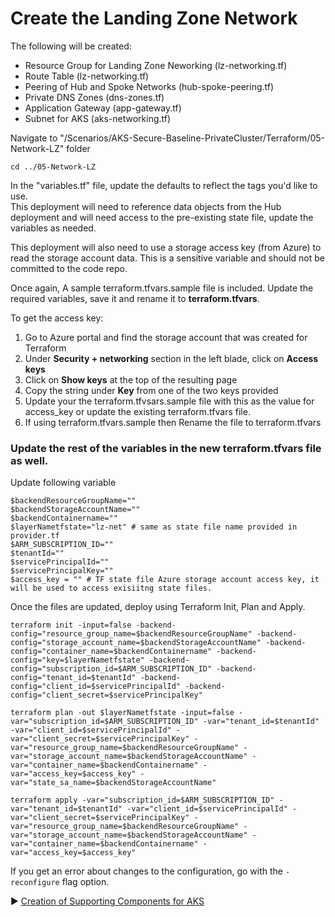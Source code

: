 # Create the Landing Zone Network

The following will be created:
* Resource Group for Landing Zone Neworking (lz-networking.tf)
* Route Table (lz-networking.tf)
* Peering of Hub and Spoke Networks (hub-spoke-peering.tf)
* Private DNS Zones (dns-zones.tf)
* Application Gateway (app-gateway.tf)
* Subnet for AKS (aks-networking.tf)

Navigate to "/Scenarios/AKS-Secure-Baseline-PrivateCluster/Terraform/05-Network-LZ" folder
```
cd ../05-Network-LZ
```

In the "variables.tf" file, update the defaults to reflect the tags you'd like to use.  
This deployment will need to reference data objects from the Hub deployment and will need access to the pre-existing state file, update the variables as needed.  

This deployment will also need to use a storage access key (from Azure) to read the storage account data.  This is a sensitive variable and should not be committed to the code repo. 

Once again, A sample terraform.tfvars.sample file is included. Update the required variables, save it and rename it to **terraform.tfvars**.

To get the access key:

1. Go to Azure portal and find the storage account that was created for Terraform
2. Under **Security + networking** section in the left blade, click on **Access keys**
3. Click on **Show keys** at the top of the resulting page 
4. Copy the string under **Key** from one of the two keys provided
5. Update your the terraform.tfvsars.sample file with this as the value for access_key or update the existing terraform.tfvars file. 
6. If using terraform.tfvars.sample then Rename the file to terraform.tfvars

### Update the rest of the variables in the new terraform.tfvars file as well.
Update following variable
```
$backendResourceGroupName=""
$backendStorageAccountName=""
$backendContainername=""
$layerNametfstate="lz-net" # same as state file name provided in provider.tf 
$ARM_SUBSCRIPTION_ID=""
$tenantId=""
$servicePrincipalId=""
$servicePrincipalKey=""
$access_key = "" # TF state file Azure storage account access key, it will be used to access exisiitng state files.
```

Once the files are updated, deploy using Terraform Init, Plan and Apply. 

```
terraform init -input=false -backend-config="resource_group_name=$backendResourceGroupName" -backend-config="storage_account_name=$backendStorageAccountName" -backend-config="container_name=$backendContainername" -backend-config="key=$layerNametfstate" -backend-config="subscription_id=$ARM_SUBSCRIPTION_ID" -backend-config="tenant_id=$tenantId" -backend-config="client_id=$servicePrincipalId" -backend-config="client_secret=$servicePrincipalKey"
```

```
terraform plan -out $layerNametfstate -input=false -var="subscription_id=$ARM_SUBSCRIPTION_ID" -var="tenant_id=$tenantId" -var="client_id=$servicePrincipalId" -var="client_secret=$servicePrincipalKey" -var="resource_group_name=$backendResourceGroupName" -var="storage_account_name=$backendStorageAccountName" -var="container_name=$backendContainername" -var="access_key=$access_key" -var="state_sa_name=$backendStorageAccountName"
```

```
terraform apply -var="subscription_id=$ARM_SUBSCRIPTION_ID" -var="tenant_id=$tenantId" -var="client_id=$servicePrincipalId" -var="client_secret=$servicePrincipalKey" -var="resource_group_name=$backendResourceGroupName" -var="storage_account_name=$backendStorageAccountName" -var="container_name=$backendContainername" -var="access_key=$access_key"
```

If you get an error about changes to the configuration, go with the `-reconfigure` flag option.

:arrow_forward: [Creation of Supporting Components for AKS](./06-aks-supporting.md)


